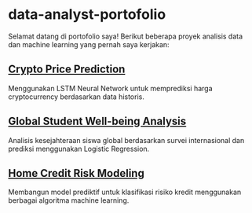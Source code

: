 # data-analyst-portofolio

Selamat datang di portofolio saya! Berikut beberapa proyek analisis data dan machine learning yang pernah saya kerjakan:

## [Crypto Price Prediction](./crypto-price-prediction)
Menggunakan LSTM Neural Network untuk memprediksi harga cryptocurrency berdasarkan data historis.

## [Global Student Well-being Analysis](./student-wellbeing-analysis)
Analisis kesejahteraan siswa global berdasarkan survei internasional dan prediksi menggunakan Logistic Regression.

## [Home Credit Risk Modeling](./home-credit-risk)
Membangun model prediktif untuk klasifikasi risiko kredit menggunakan berbagai algoritma machine learning.
